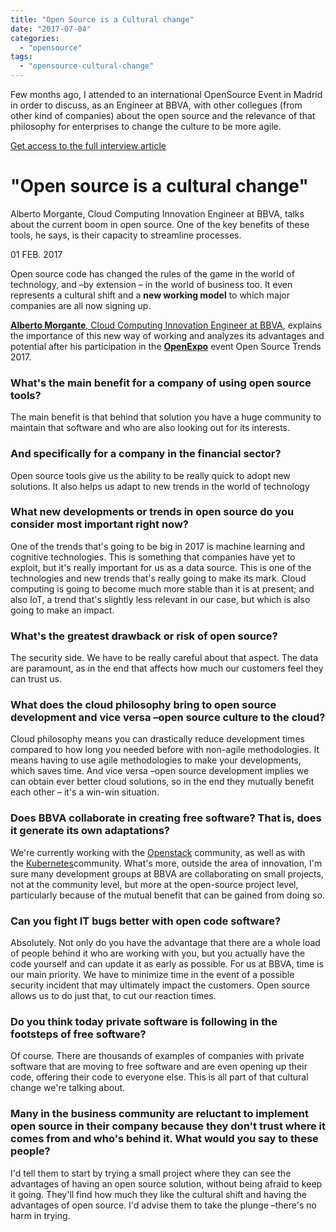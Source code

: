 ```yaml
---
title: "Open Source is a Cultural change"
date: "2017-07-04"
categories: 
  - "opensource"
tags: 
  - "opensource-cultural-change"
---
```


Few months ago, I attended to an international OpenSource Event in Madrid in order to discuss, as an Engineer at BBVA, with other collegues (from other kind of companies) about the open source and the relevance of that philosophy for enterprises to change the culture to be more agile.

[Get access to the full interview article](https://bbvaopen4u.com/en/actualidad/open-source-cultural-change)

# "Open source is a cultural change"

Alberto Morgante, Cloud Computing Innovation Engineer at BBVA, talks about the current boom in open source. One of the key benefits of these tools, he says, is their capacity to streamline processes.

01 FEB. 2017

Open source code has changed the rules of the game in the world of technology, and –by extension – in the world of business too. It even represents a cultural shift and a **new working model** to which major companies are all now signing up.

[**Alberto Morgante**, Cloud Computing Innovation Engineer at BBVA](https://es.linkedin.com/in/albertomorgante), explains the importance of this new way of working and analyzes its advantages and potential after his participation in the [**OpenExpo**](http://www.openexpo.es/) event Open Source Trends 2017.

### **What's the main benefit for a company of using open source tools?**

The main benefit is that behind that solution you have a huge community to maintain that software and who are also looking out for its interests.

### **And specifically for a company in the financial sector?**

Open source tools give us the ability to be really quick to adopt new solutions. It also helps us adapt to new trends in the world of technology

### **What new developments or trends in open source do you consider most important right now?**

One of the trends that's going to be big in 2017 is machine learning and cognitive technologies. This is something that companies have yet to exploit, but it's really important for us as a data source. This is one of the technologies and new trends that's really going to make its mark. Cloud computing is going to become much more stable than it is at present; and also IoT, a trend that's slightly less relevant in our case, but which is also going to make an impact.

### **What's the greatest drawback or risk of open source?**

The security side. We have to be really careful about that aspect. The data are paramount, as in the end that affects how much our customers feel they can trust us.

### **What does the cloud philosophy bring to open source development and vice versa –open source culture to the cloud?**

Cloud philosophy means you can drastically reduce development times compared to how long you needed before with non-agile methodologies. It means having to use agile methodologies to make your developments, which saves time. And vice versa –open source development implies we can obtain ever better cloud solutions, so in the end they mutually benefit each other – it's a win-win situation.

### **Does BBVA collaborate in creating free software? That is, does it generate its own adaptations?**

We're currently working with the [Openstack](https://www.openstack.org/) community, as well as with the [Kubernetes](https://kubernetes.io/)community. What's more, outside the area of innovation, I'm sure many development groups at BBVA are collaborating on small projects, not at the community level, but more at the open-source project level, particularly because of the mutual benefit that can be gained from doing so.

### **Can you fight IT bugs better with open code software?**

Absolutely. Not only do you have the advantage that there are a whole load of people behind it who are working with you, but you actually have the code yourself and can update it as early as possible. For us at BBVA, time is our main priority. We have to minimize time in the event of a possible security incident that may ultimately impact the customers. Open source allows us to do just that, to cut our reaction times.

### **Do you think today private software is following in the footsteps of free software?**

Of course. There are thousands of examples of companies with private software that are moving to free software and are even opening up their code, offering their code to everyone else. This is all part of that cultural change we're talking about.

### **Many in the business community are reluctant to implement open source in their company because they don't trust where it comes from and who's behind it. What would you say to these people?**

I'd tell them to start by trying a small project where they can see the advantages of having an open source solution, without being afraid to keep it going. They'll find how much they like the cultural shift and having the advantages of open source. I'd advise them to take the plunge –there's no harm in trying.
